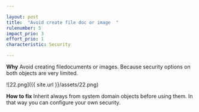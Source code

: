 ```yaml
---

layout: post
title:  "Avoid create file doc or image  "
rulenumber: 5
impact_prio: 3
effort_prio: 1
characteristic: Security

---
```


**Why**
Avoid creating filedocuments or images. Because security options on both objects are very limited.

![22.png]({{ site.url }}/assets/22.png)

**How to fix**
Inherit always from system domain objects before using them. In that way you can configure your own security.

